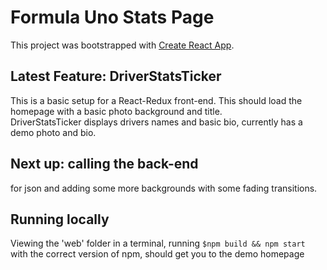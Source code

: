 # Formula Uno Stats Page

This project was bootstrapped with [Create React App](https://github.com/facebook/create-react-app).

## Latest Feature: DriverStatsTicker
This is a basic setup for a React-Redux front-end. This should load the homepage
with a basic photo background and title.  
DriverStatsTicker displays drivers names and basic bio, currently has a demo photo and bio.

## Next up: calling the back-end
 for json and adding some more backgrounds with some fading transitions.

## Running locally
Viewing the 'web' folder in a terminal, running `$npm build && npm start`  
with the correct version of npm, should get you to the demo homepage
